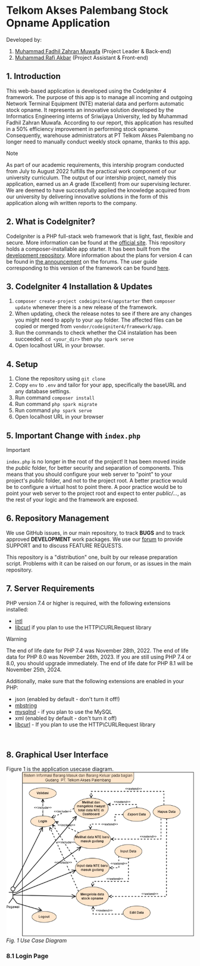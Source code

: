# Telkom Akses Palembang Stock Opname Application
Developed by:
1. [Muhammad Fadhil Zahran Muwafa](https://www.linkedin.com/in/fadhil-zahran-muwafa-269747261) (Project Leader & Back-end)
2. [Muhammad Rafi Akbar](https://linkedin.com/in/murafba) (Project Assistant & Front-end)


## 1. Introduction
This web-based application is developed using the CodeIgniter 4 framework. The purpose of this app is to manage all incoming and outgoing Network Terminal Equipment (NTE) material data and perform automatic stock opname. It represents an innovative solution developed by the Informatics Engineering interns of Sriwijaya University, led by Muhammad Fadhil Zahran Muwafa. According to our report, this application has resulted in a 50% efficiency improvement in performing stock opname. Consequently, warehouse administrators at PT Telkom Akses Palembang no longer need to manually conduct weekly stock opname, thanks to this app.

> [!NOTE]
> As part of our academic requirements, this intership program conducted from July to August 2022 fulfills the practical work component of our university curriculum. The output of our intership project, namely this application, earned us an *A* grade (Excellent) from our supervising lecturer. We are deemed to have successfully applied the knowledge acquired from our university by delivering innovative solutions in the form of this application along wih written reports to the company.

## 2. What is CodeIgniter?
CodeIgniter is a PHP full-stack web framework that is light, fast, flexible and secure. More information can be found at the [official site](http://codeigniter.com). This repository holds a composer-installable app starter. It has been built from the [development repository](https://github.com/codeigniter4/CodeIgniter4). More information about the plans for version 4 can be found in [the announcement](http://forum.codeigniter.com/thread-62615.html) on the forums. The user guide corresponding to this version of the framework can be found [here](https://codeigniter4.github.io/userguide/).


## 3. CodeIgniter 4 Installation & Updates
1. `composer create-project codeigniter4/appstarter` then `composer update` whenever there is a new release of the framework.
2. When updating, check the release notes to see if there are any changes you might need to apply to your `app` folder. The affected files can be copied or merged from `vendor/codeigniter4/framework/app`.
3. Run the commands to check whether the CI4 instalation has been succeeded. `cd <your_dir>` then `php spark serve`
4. Open localhost URL in your browser.


## 4. Setup
1. Clone the repository using `git clone`
2. Copy `env` to `.env` and tailor for your app, specifically the baseURL and any database settings.
3. Run command `composer install`
4. Run command `php spark migrate`
5. Run command `php spark serve`
6. Open localhost URL in your browser


## 5. Important Change with `index.php`
> [!IMPORTANT]
> `index.php` is no longer in the root of the project! It has been moved inside the *public* folder, for better security and separation of components.
> This means that you should configure your web server to "point" to your project's *public* folder, and not to the project root. A better practice would be to configure a virtual host to point there. A poor practice would be to point your web server to the project root and expect to enter *public/...*, as the rest of your logic and the framework are exposed.


## 6. Repository Management
We use GitHub issues, in our main repository, to track **BUGS** and to track approved **DEVELOPMENT** work packages. We use our [forum](http://forum.codeigniter.com) to provide SUPPORT and to discuss FEATURE REQUESTS.

This repository is a "distribution" one, built by our release preparation script. Problems with it can be raised on our forum, or as issues in the main repository.

## 7. Server Requirements
PHP version 7.4 or higher is required, with the following extensions installed:
- [intl](http://php.net/manual/en/intl.requirements.php)
- [libcurl](http://php.net/manual/en/curl.requirements.php) if you plan to use the HTTP\CURLRequest library
> [!WARNING]
> The end of life date for PHP 7.4 was November 28th, 2022. The end of life data for PHP 8.0 was November 26th, 2023. If you are still using PHP 7.4 or 8.0, you should upgrade immediately. The end of life date for PHP 8.1 will be November 25th, 2024.

Additionally, make sure that the following extensions are enabled in your PHP:
- json (enabled by default - don't turn it off!)
- [mbstring](http://php.net/manual/en/mbstring.installation.php)
- [mysqlnd](http://php.net/manual/en/mysqlnd.install.php) - if you plan to use the MySQL
- xml (enabled by default - don't turn it off)
- [libcurl](https://php.net/manual/en/curl.requirements.php) -  If you plan to use the HTTP\CURLRequest library
<br>

## 8. Graphical User Interface
Figure 1 is the application usecase diagram.<br>
![Use Case Diagram](https://github.com/Fazam16/web_kp_TelkomAkses/blob/main/supporting_images/usecase/d_useCase.png? "Usecase Diagram")
*Fig. 1 Use Case Diagram*

### 8.1 Login Page


